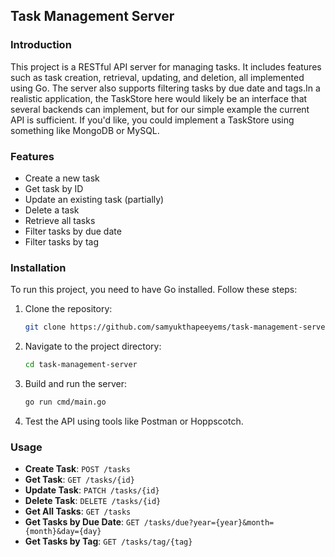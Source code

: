 ## Task Management Server

### Introduction

This project is a RESTful API server for managing tasks. It includes features such as task creation, retrieval, updating, and deletion, all implemented using Go. The server also supports filtering tasks by due date and tags.In a realistic application, the TaskStore here would likely be an interface that several backends can implement, but for our simple example the current API is sufficient. If you'd like, you could implement a TaskStore using something like MongoDB or MySQL.



### Features

- Create a new task
- Get task by ID
- Update an existing task (partially)
- Delete a task
- Retrieve all tasks
- Filter tasks by due date
- Filter tasks by tag

### Installation

To run this project, you need to have Go installed. Follow these steps:

1. Clone the repository:

    ```bash
    git clone https://github.com/samyukthapeeyems/task-management-server.git
    ```

2. Navigate to the project directory:

    ```bash
    cd task-management-server
    ```

3. Build and run the server:

    ```bash
    go run cmd/main.go
    ```

4. Test the API using tools like Postman or Hoppscotch.

### Usage

- **Create Task**: `POST /tasks`
- **Get Task**: `GET /tasks/{id}`
- **Update Task**: `PATCH /tasks/{id}`
- **Delete Task**: `DELETE /tasks/{id}`
- **Get All Tasks**: `GET /tasks`
- **Get Tasks by Due Date**: `GET /tasks/due?year={year}&month={month}&day={day}`
- **Get Tasks by Tag**: `GET /tasks/tag/{tag}`
